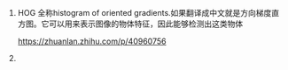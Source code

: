 1. HOG 全称histogram of oriented gradients.如果翻译成中文就是方向梯度直方图。它可以用来表示图像的物体特征，因此能够检测出这类物体

   https://zhuanlan.zhihu.com/p/40960756

2. 